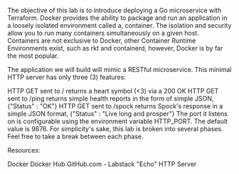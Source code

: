 The objective of this lab is to introduce deploying a Go microservice with Terraform. Docker provides the ability to package and run an application in a loosely isolated environment called a, container. The isolation and security allow you to run many containers simultaneously on a given host. Containers are not exclusive to Docker, other Container Runtime Environments exist, such as rkt and containerd, however, Docker is by far the most popular.

The application we will build will mimic a RESTful microservice. This minimal HTTP server has only three (3) features:

HTTP GET sent to / returns a heart symbol (<3) via a 200 OK
HTTP GET sent to /ping returns simple health reports in the form of simple JSON, {"Status" : "OK"}
HTTP GET sent to /spock returns Spock's response in a simple JSON format, {"Status" : "Live long and prosper"}
The port it listens on is configurable using the environment variable HTTP_PORT. The default value is 9876.
For simplicity's sake, this lab is broken into several phases. Feel free to take a break between each phase.

Resources:

Docker
Docker Hub
GitHub.com - Labstack "Echo" HTTP Server
